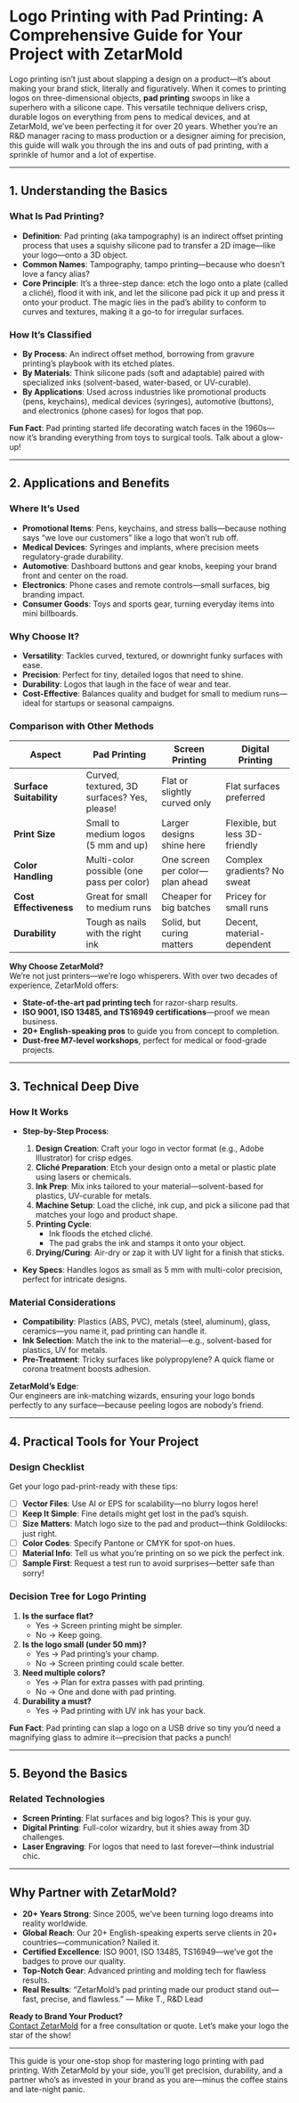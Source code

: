 # Logo Printing with Pad Printing: A Comprehensive Guide for Your Project with ZetarMold

Logo printing isn’t just about slapping a design on a product—it’s about making your brand stick, literally and figuratively. When it comes to printing logos on three-dimensional objects, **pad printing** swoops in like a superhero with a silicone cape. This versatile technique delivers crisp, durable logos on everything from pens to medical devices, and at ZetarMold, we’ve been perfecting it for over 20 years. Whether you’re an R&D manager racing to mass production or a designer aiming for precision, this guide will walk you through the ins and outs of pad printing, with a sprinkle of humor and a lot of expertise.

---

## 1. Understanding the Basics

### What Is Pad Printing?

- **Definition**: Pad printing (aka tampography) is an indirect offset printing process that uses a squishy silicone pad to transfer a 2D image—like your logo—onto a 3D object.
- **Common Names**: Tampography, tampo printing—because who doesn’t love a fancy alias?
- **Core Principle**: It’s a three-step dance: etch the logo onto a plate (called a cliché), flood it with ink, and let the silicone pad pick it up and press it onto your product. The magic lies in the pad’s ability to conform to curves and textures, making it a go-to for irregular surfaces.

### How It’s Classified

- **By Process**: An indirect offset method, borrowing from gravure printing’s playbook with its etched plates.
- **By Materials**: Think silicone pads (soft and adaptable) paired with specialized inks (solvent-based, water-based, or UV-curable).
- **By Applications**: Used across industries like promotional products (pens, keychains), medical devices (syringes), automotive (buttons), and electronics (phone cases) for logos that pop.

**Fun Fact**: Pad printing started life decorating watch faces in the 1960s—now it’s branding everything from toys to surgical tools. Talk about a glow-up!

---

## 2. Applications and Benefits

### Where It’s Used

- **Promotional Items**: Pens, keychains, and stress balls—because nothing says “we love our customers” like a logo that won’t rub off.
- **Medical Devices**: Syringes and implants, where precision meets regulatory-grade durability.
- **Automotive**: Dashboard buttons and gear knobs, keeping your brand front and center on the road.
- **Electronics**: Phone cases and remote controls—small surfaces, big branding impact.
- **Consumer Goods**: Toys and sports gear, turning everyday items into mini billboards.

### Why Choose It?

- **Versatility**: Tackles curved, textured, or downright funky surfaces with ease.
- **Precision**: Perfect for tiny, detailed logos that need to shine.
- **Durability**: Logos that laugh in the face of wear and tear.
- **Cost-Effective**: Balances quality and budget for small to medium runs—ideal for startups or seasonal campaigns.

### Comparison with Other Methods

| **Aspect**              | **Pad Printing**                            | **Screen Printing**             | **Digital Printing**           |
| ----------------------- | ------------------------------------------- | ------------------------------- | ------------------------------ |
| **Surface Suitability** | Curved, textured, 3D surfaces? Yes, please! | Flat or slightly curved only    | Flat surfaces preferred        |
| **Print Size**          | Small to medium logos (5 mm and up)         | Larger designs shine here       | Flexible, but less 3D-friendly |
| **Color Handling**      | Multi-color possible (one pass per color)   | One screen per color—plan ahead | Complex gradients? No sweat    |
| **Cost Effectiveness**  | Great for small to medium runs              | Cheaper for big batches         | Pricey for small runs          |
| **Durability**          | Tough as nails with the right ink           | Solid, but curing matters       | Decent, material-dependent     |

**Why Choose ZetarMold?**  
We’re not just printers—we’re logo whisperers. With over two decades of experience, ZetarMold offers:

- **State-of-the-art pad printing tech** for razor-sharp results.
- **ISO 9001, ISO 13485, and TS16949 certifications**—proof we mean business.
- **20+ English-speaking pros** to guide you from concept to completion.
- **Dust-free M7-level workshops**, perfect for medical or food-grade projects.

---

## 3. Technical Deep Dive

### How It Works

- **Step-by-Step Process**:

  1. **Design Creation**: Craft your logo in vector format (e.g., Adobe Illustrator) for crisp edges.
  2. **Cliché Preparation**: Etch your design onto a metal or plastic plate using lasers or chemicals.
  3. **Ink Prep**: Mix inks tailored to your material—solvent-based for plastics, UV-curable for metals.
  4. **Machine Setup**: Load the cliché, ink cup, and pick a silicone pad that matches your logo and product shape.
  5. **Printing Cycle**:
     - Ink floods the etched cliché.
     - The pad grabs the ink and stamps it onto your object.
  6. **Drying/Curing**: Air-dry or zap it with UV light for a finish that sticks.

- **Key Specs**: Handles logos as small as 5 mm with multi-color precision, perfect for intricate designs.

### Material Considerations

- **Compatibility**: Plastics (ABS, PVC), metals (steel, aluminum), glass, ceramics—you name it, pad printing can handle it.
- **Ink Selection**: Match the ink to the material—e.g., solvent-based for plastics, UV for metals.
- **Pre-Treatment**: Tricky surfaces like polypropylene? A quick flame or corona treatment boosts adhesion.

**ZetarMold’s Edge**:  
Our engineers are ink-matching wizards, ensuring your logo bonds perfectly to any surface—because peeling logos are nobody’s friend.

---

## 4. Practical Tools for Your Project

### Design Checklist

Get your logo pad-print-ready with these tips:

- [ ] **Vector Files**: Use AI or EPS for scalability—no blurry logos here!
- [ ] **Keep It Simple**: Fine details might get lost in the pad’s squish.
- [ ] **Size Matters**: Match logo size to the pad and product—think Goldilocks: just right.
- [ ] **Color Codes**: Specify Pantone or CMYK for spot-on hues.
- [ ] **Material Info**: Tell us what you’re printing on so we pick the perfect ink.
- [ ] **Sample First**: Request a test run to avoid surprises—better safe than sorry!

### Decision Tree for Logo Printing

1. **Is the surface flat?**
   - Yes → Screen printing might be simpler.
   - No → Keep going.
2. **Is the logo small (under 50 mm)?**
   - Yes → Pad printing’s your champ.
   - No → Screen printing could scale better.
3. **Need multiple colors?**
   - Yes → Plan for extra passes with pad printing.
   - No → One and done with pad printing.
4. **Durability a must?**
   - Yes → Pad printing with UV ink has your back.

**Fun Fact**: Pad printing can slap a logo on a USB drive so tiny you’d need a magnifying glass to admire it—precision that packs a punch!

---

## 5. Beyond the Basics

### Related Technologies

- **Screen Printing**: Flat surfaces and big logos? This is your guy.
- **Digital Printing**: Full-color wizardry, but it shies away from 3D challenges.
- **Laser Engraving**: For logos that need to last forever—think industrial chic.

---

## Why Partner with ZetarMold?

- **20+ Years Strong**: Since 2005, we’ve been turning logo dreams into reality worldwide.
- **Global Reach**: Our 20+ English-speaking experts serve clients in 20+ countries—communication? Nailed it.
- **Certified Excellence**: ISO 9001, ISO 13485, TS16949—we’ve got the badges to prove our quality.
- **Top-Notch Gear**: Advanced printing and molding tech for flawless results.
- **Real Results**: “ZetarMold’s pad printing made our product stand out—fast, precise, and flawless.” — Mike T., R&D Lead

**Ready to Brand Your Product?**  
[Contact ZetarMold](#) for a free consultation or quote. Let’s make your logo the star of the show!

---

This guide is your one-stop shop for mastering logo printing with pad printing. With ZetarMold by your side, you’ll get precision, durability, and a partner who’s as invested in your brand as you are—minus the coffee stains and late-night panic.
